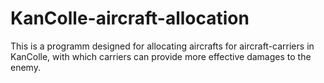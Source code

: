 # KanColle-aircraft-allocation

This is a programm designed for allocating aircrafts for aircraft-carriers in KanColle, with which carriers can provide more effective damages to the enemy.
